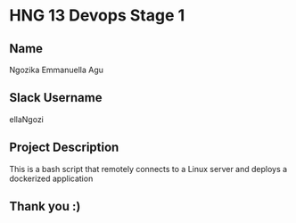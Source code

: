 # HNG 13 Devops Stage 1

## Name

Ngozika Emmanuella Agu

## Slack Username

ellaNgozi

## Project Description

This is a bash script that remotely connects to a Linux server and deploys a dockerized application

## Thank you :)
